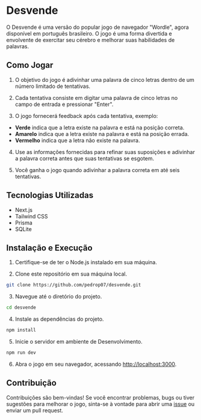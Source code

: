 # Desvende

O Desvende é uma versão do popular jogo de navegador "Wordle", agora disponível em português brasileiro. O jogo é uma forma divertida e envolvente de exercitar seu cérebro e melhorar suas habilidades de palavras.

## Como Jogar
1. O objetivo do jogo é adivinhar uma palavra de cinco letras dentro de um número limitado de tentativas.

2. Cada tentativa consiste em digitar uma palavra de cinco letras no campo de entrada e pressionar "Enter".

3. O jogo fornecerá feedback após cada tentativa, exemplo:
- **Verde** indica que a letra existe na palavra e está na posição correta.
- **Amarelo** indica que a letra existe na palavra e está na posição errada.
- **Vermelho** indica que a letra não existe na palavra.

4. Use as informações fornecidas para refinar suas suposições e adivinhar a palavra correta antes que suas tentativas se esgotem.

5. Você ganha o jogo quando adivinhar a palavra correta em até seis tentativas.

## Tecnologias Utilizadas
- Next.js
- Tailwind CSS
- Prisma
- SQLite

## Instalação e Execução
1. Certifique-se de ter o Node.js instalado em sua máquina.

2. Clone este repositório em sua máquina local.

```bash
git clone https://github.com/pedrop07/desvende.git
```

3. Navegue até o diretório do projeto.
```bash
cd desvende
```

4. Instale as dependências do projeto.
```bash
npm install
```

5. Inicie o servidor em ambiente de Desenvolvimento.
```bash
npm run dev
```

6. Abra o jogo em seu navegador, acessando [http://localhost:3000](http://localhost:3000).

## Contribuição
Contribuições são bem-vindas! Se você encontrar problemas, bugs ou tiver sugestões para melhorar o jogo, sinta-se à vontade para abrir uma [issue](https://github.com/pedrop07/desvende/issues) ou enviar um pull request.
